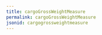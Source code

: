 ```yaml
---
title: cargoGrossWeightMeasure
permalink: cargoGrossWeightMeasure
jsonid: cargogrossweightmeasure
---
```


